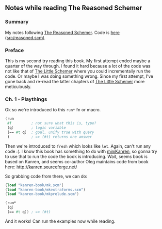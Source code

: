 ## Notes while reading The Reasoned Schemer

### Summary

My notes following [The Reasoned Schemer](http://www.amazon.com/Reasoned-Schemer-Daniel-P-Friedman/dp/0262562146). Code is [here (src/reasoned.scm)](https://github.com/marsmining/learn-scm/blob/master/src/reasoned.scm).

### Preface

This is my second try reading this book. My first attempt ended maybe a quarter of the way through. I found it hard because a lot of the code was not like that of [The Little Schemer](http://www.amazon.com/Little-Schemer-Daniel-P-Friedman/dp/0262560992) where you could incrementally run the code. Or maybe I was doing something wrong. Since my first attempt, I've gone back and re-read the latter chapters of [The Little Schemer](http://www.amazon.com/Little-Schemer-Daniel-P-Friedman/dp/0262560992) more meticulously.

### Ch. 1 - Playthings

Ok so we're introduced to this `run*` fn or macro.

```scheme
(run
 #f         ; not sure what this is, typo?
 (q)        ; logic variable
 (== #t q)  ; goal, unify true with query
 )          ; => (#t) returns one answer
```

Then we're introduced to `fresh` which looks like `let`. Again, can't run any code :(. I know this book has something to do with [miniKanren](https://github.com/miniKanren/miniKanren), so gonna try to use that to run the code the book is introducing. Wait, seems book is based on Kanren, and seems co-author Oleg maintains code from book here: http://kanren.sourceforge.net/

So grabbing code from there, we can do:

```scheme
(load "kanren-book/mk.scm")
(load "kanren-book/mkextraforms.scm")
(load "kanren-book/mkprelude.scm")

(run*
 (q)
 (== #t q)) ; => (#t)
```

And it works! Can run the examples now while reading.